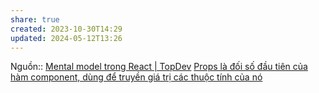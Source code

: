 ```yaml
---
share: true
created: 2023-10-30T14:29
updated: 2024-05-12T13:26
---
```

Nguồn:: [Mental model trong React | TopDev](https://topdev.vn/blog/mental-model-trong-react/)
[Props là đối số đầu tiên của hàm component, dùng để truyền giá trị các thuộc tính của nó](./Props%20l%C3%A0%20%C4%91%E1%BB%91i%20s%E1%BB%91%20%C4%91%E1%BA%A7u%20ti%C3%AAn%20c%E1%BB%A7a%20h%C3%A0m%20component,%20d%C3%B9ng%20%C4%91%E1%BB%83%20truy%E1%BB%81n%20gi%C3%A1%20tr%E1%BB%8B%20c%C3%A1c%20thu%E1%BB%99c%20t%C3%ADnh%20c%E1%BB%A7a%20n%C3%B3.md)